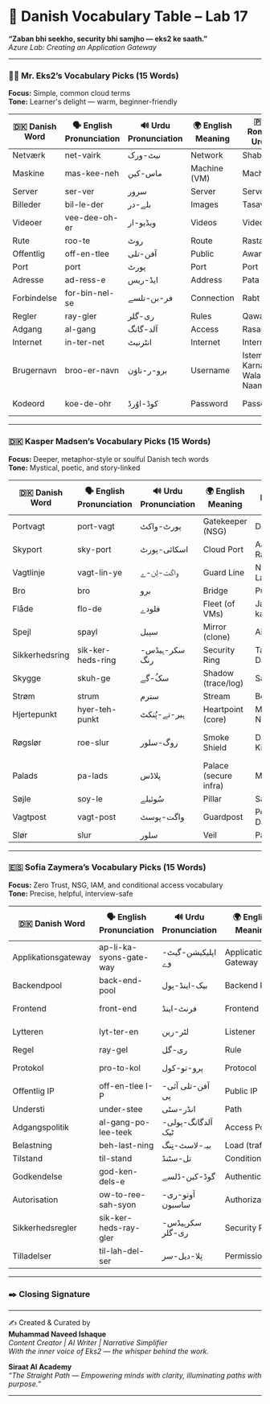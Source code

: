 # 📘 Danish Vocabulary Table – Lab 17  
**“Zaban bhi seekho, security bhi samjho — eks2 ke saath.”**  
_Azure Lab: Creating an Application Gateway_  

---

### 👨‍💼 Mr. Eks2’s Vocabulary Picks (15 Words)  
**Focus:** Simple, common cloud terms  
**Tone:** Learner's delight — warm, beginner-friendly  

| 🇩🇰 Danish Word | 🗣️ English Pronunciation | 🔊 Urdu Pronunciation | 🌍 English Meaning | 🇵🇰 Roman Urdu | 🇮🇳 Roman Hindi |
|----------------|--------------------------|-----------------------|--------------------|----------------|----------------|
| Netværk        | net-vairk                | نیٹ-ورک              | Network             | Shabaka         | Jaal            |
| Maskine        | mas-kee-neh              | ماس-کین              | Machine (VM)        | Machine         | Machine         |
| Server         | ser-ver                  | سرور                 | Server              | Server          | Server          |
| Billeder       | bil-le-der               | بلے-در               | Images              | Tasaveer        | Chitra          |
| Videoer        | vee-dee-oh-er            | ویڈیو-ار             | Videos              | Videos          | Video           |
| Rute           | roo-te                   | روٹ                  | Route               | Rasta           | Rasta           |
| Offentlig      | off-en-tlee              | آفن-تلی              | Public              | Awami           | Sarvajanik      |
| Port           | port                     | پورٹ                 | Port                | Port            | Port            |
| Adresse        | ad-ress-e                | ایڈ-ریس              | Address             | Pata            | Patā            |
| Forbindelse    | for-bin-nel-se           | فر-بن-نلسے           | Connection          | Rabt            | Sambandh        |
| Regler         | ray-gler                 | ری-گلر               | Rules               | Qawaid          | Niyam           |
| Adgang         | al-gang                  | آلد-گانگ             | Access              | Rasai           | Pahunch         |
| Internet       | in-ter-net               | انٹرنیٹ              | Internet            | Internet        | Internet        |
| Brugernavn     | broo-er-navn             | برو-ر-ناوَن          | Username            | Istemaal Karnay Wala Naam | Upyogakarta Naam |
| Kodeord        | koe-de-ohr               | کوڈ-اوُرڈ            | Password            | Passcode        | Rahasya Shabd   |

---

### 🇩🇰 Kasper Madsen’s Vocabulary Picks (15 Words)  
**Focus:** Deeper, metaphor-style or soulful Danish tech words  
**Tone:** Mystical, poetic, and story-linked  

| 🇩🇰 Danish Word | 🗣️ English Pronunciation | 🔊 Urdu Pronunciation | 🌍 English Meaning | 🇵🇰 Roman Urdu | 🇮🇳 Roman Hindi |
|----------------|--------------------------|-----------------------|--------------------|----------------|----------------|
| Portvagt       | port-vagt                | پورٹ-واکٹ            | Gatekeeper (NSG)   | Darban         | Darban          |
| Skyport        | sky-port                 | اسکائی-پورٹ          | Cloud Port         | Aasmaani Rasta  | Megh Rasta      |
| Vagtlinje      | vagt-lin-ye              | واگت-لِن-ے           | Guard Line         | Nigrani Lakeer  | Suraksha Rekha  |
| Bro            | bro                      | برو                  | Bridge             | Pul             | Pul             |
| Flåde          | flo-de                   | فلودے                | Fleet (of VMs)     | Jahaazon ka jund | Vimaan Dal      |
| Spejl          | spayl                    | سپیل                 | Mirror (clone)     | Aina            | Darpan          |
| Sikkerhedsring | sik-ker-heds-ring        | سکر-ہیڈس-رنگ         | Security Ring      | Tahaffuz Daira  | Suraksha Chakra |
| Skygge         | skuh-ge                  | سکُ-گے               | Shadow (trace/log) | Saya             | Chhaya          |
| Strøm          | strum                    | سترم                 | Stream             | Behav           | Dhaara          |
| Hjertepunkt    | hyer-teh-punkt           | ہیر-تے-پُنکٹ         | Heartpoint (core)  | Markazi Nuqta   | Hriday Kendra   |
| Røgslør        | roe-slur                 | روگ-سلور             | Smoke Shield       | Dhundh Ki Dhaal | Dhuaan Ka Kavach|
| Palads         | pa-lads                  | پلاڈس                | Palace (secure infra) | Mahal         | Mahal           |
| Søjle          | soy-le                   | سُوئیلے              | Pillar             | Satoon          | Stambh          |
| Vagtpost       | vagt-post                | واگت-پوسٹ            | Guardpost          | Pehra Daar      | Chowki          |
| Slør           | slur                     | سلور                 | Veil               | Pardah          | Parda           |

---

### 🇪🇸 Sofia Zaymera’s Vocabulary Picks (15 Words)  
**Focus:** Zero Trust, NSG, IAM, and conditional access vocabulary  
**Tone:** Precise, helpful, interview-safe  

| 🇩🇰 Danish Word | 🗣️ English Pronunciation | 🔊 Urdu Pronunciation | 🌍 English Meaning | 🇵🇰 Roman Urdu | 🇮🇳 Roman Hindi |
|----------------|--------------------------|-----------------------|--------------------|----------------|----------------|
| Applikationsgateway | ap-li-ka-syons-gate-way | اپلیکیشن-گیٹ-وے  | Application Gateway | App Gateway     | App Gateway     |
| Backendpool    | back-end-pool            | بیک-اینڈ-پول         | Backend Pool        | Backend Group   | Pichhla Samooh |
| Frontend       | front-end                | فرنٹ-اینڈ            | Frontend            | Samnay Wala     | Aage Ka Hissa  |
| Lytteren       | lyt-ter-en               | لٹر-رین              | Listener            | Sunne Wala      | Shrota         |
| Regel          | ray-gel                  | ری-گل                | Rule                | Qanoon          | Niyam          |
| Protokol       | pro-to-kol               | پرو-تو-کول           | Protocol            | Zaroori Qawaid  | Samvidhan      |
| Offentlig IP   | off-en-tlee I-P          | آفن-تلی آئی-پی       | Public IP           | Awami IP        | Sarvajanik IP  |
| Understi       | under-stee               | انڈر-سٹی             | Path                | Rasta           | Marg           |
| Adgangspolitik | al-gang-po-lee-teek      | آلدگانگ-پولی-ٹیک     | Access Policy       | Rasai Policy    | Pahunch Neeti  |
| Belastning     | beh-last-ning            | بیہ-لاسٹ-نِنگ         | Load (traffic)      | Bojh            | Bhaar          |
| Tilstand       | til-stand                | تل-سٹنڈ              | Condition           | Halat           | Sthiti          |
| Godkendelse    | god-ken-dels-e           | گوڈ-کین-ڈلسے         | Authentication      | Tasdeeq         | Pramaanikaran  |
| Autorisation   | ow-to-ree-sah-syon       | آوتو-ری-ساسیون       | Authorization       | Ikhtiyar        | Adhikaar        |
| Sikkerhedsregler | sik-ker-heds-ray-gler  | سکرہیڈس-ری-گلر       | Security Rules      | Tahaffuzi Qawaid| Suraksha Niyam  |
| Tilladelser    | til-lah-del-ser          | تِلا-دیل-سر          | Permissions         | Ijazat          | Anumati         |

---

### ✒️ Closing Signature  
________________________________________  
✍️ Created & Curated by  
**Muhammad Naveed Ishaque**  
_Content Creator | AI Writer | Narrative Simplifier_  
_With the inner voice of Eks2 — the whisper behind the work._  

**Siraat AI Academy**  
_“The Straight Path — Empowering minds with clarity, illuminating paths with purpose.”_  
________________________________________
